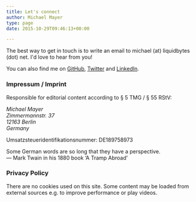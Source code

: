 ```yaml
---
title: Let's connect
author: Michael Mayer
type: page
date: 2015-10-29T09:46:13+00:00

---
```


The best way to get in touch is to write an email to michael (at) liquidbytes (dot) net.
I'd love to hear from you!

You can also find me on [GitHub][1], [Twitter][2] and [LinkedIn][3].

### Impressum / Imprint ###

Responsible for editorial content according to § 5 TMG / § 55 RStV:

<address>
  Michael Mayer<br />
  Zimmermannstr. 37<br />
  12163 Berlin<br />
  Germany
</address>

Umsatzsteueridentifikationsnummer: DE189758973

Some German words are so long that they have a perspective.<br />
— Mark Twain in his 1880 book ‘A Tramp Abroad’

### Privacy Policy ###
There are no cookies used on this site. Some content may be
loaded from external sources e.g. to improve performance or play videos.

 [1]: https://github.com/lastzero
 [2]: https://twitter.com/lastzero
 [3]: https://www.linkedin.com/in/lastzero/